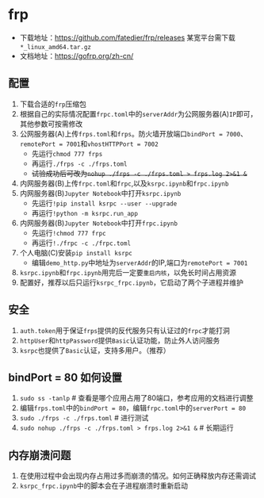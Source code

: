 # frp

- 下载地址：https://github.com/fatedier/frp/releases  某宽平台需下载`*_linux_amd64.tar.gz`
- 文档地址：https://gofrp.org/zh-cn/

## 配置

1. 下载合适的`frp`压缩包
2. 根据自己的实际情况配置`frpc.toml`中的`serverAddr`为公网服务器(A)`IP`即可，其他参数可按需修改
3. 公网服务器(A)上传`frps.toml`和`frps`。防火墙开放端口`bindPort = 7000`、`remotePort = 7001`和`vhostHTTPPort = 7002`
    - 先运行`chmod 777 frps`
    - 再运行`./frps -c ./frps.toml`
    - ~~试验成功后可改为`nohup ./frps -c ./frps.toml > frps.log 2>&1 &`~~
4. 内网服务器(B)上传`frpc.toml`和`frpc`,以及`ksrpc.ipynb`和`frpc.ipynb`
5. 内网服务器(B)`Jupyter Notebook`中打开`ksrpc.ipynb`
    - 先运行`!pip install ksrpc --user --upgrade`
    - 再运行`!python -m ksrpc.run_app`
6. 内网服务器(B)`Jupyter Notebook`中打开`frpc.ipynb`
    - 先运行`!chmod 777 frpc`
    - 再运行`!./frpc -c ./frpc.toml`
7. 个人电脑(C)安装`pip install ksrpc`
    - 编辑`demo_http.py`中地址为`serverAddr`的IP,端口为`remotePort = 7001`
8. `ksrpc.ipynb`和`frpc.ipynb`用完后一定要`重启内核`，以免长时间占用资源
9. 配置好，推荐以后只运行`ksrpc_frpc.ipynb`，它启动了两个子进程并维护

## 安全

1. `auth.token`用于保证`frps`提供的反代服务只有认证过的`frpc`才能打洞
2. `httpUser`和`httpPassword`提供`Basic`认证功能，防止外人访问服务
3. `ksrpc`也提供了`Basic`认证，支持多用户。（推荐）

## bindPort = 80 如何设置

1. `sudo ss -tanlp` # 查看是哪个应用占用了80端口，参考应用的文档进行调整
2. 编辑`frps.toml`中的`bindPort = 80`，编辑`frpc.toml`中的`serverPort = 80`
3. `sudo ./frps -c ./frps.toml` # 进行测试
4. `sudo nohup ./frps -c ./frps.toml > frps.log 2>&1 &` # 长期运行

## 内存崩溃问题

1. 在使用过程中会出现内存占用过多而崩溃的情况。如何正确释放内存还需调试
2. `ksrpc_frpc.ipynb`中的脚本会在子进程崩溃时重新启动

